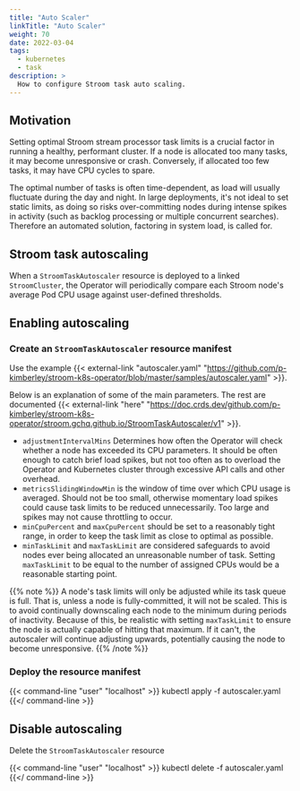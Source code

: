 ```yaml
---
title: "Auto Scaler"
linkTitle: "Auto Scaler"
weight: 70
date: 2022-03-04
tags:
  - kubernetes
  - task
description: >
  How to configure Stroom task auto scaling.
---
```


## Motivation

Setting optimal Stroom stream processor task limits is a crucial factor in running a healthy, performant cluster.
If a node is allocated too many tasks, it may become unresponsive or crash.
Conversely, if allocated too few tasks, it may have CPU cycles to spare.

The optimal number of tasks is often time-dependent, as load will usually fluctuate during the day and night.
In large deployments, it's not ideal to set static limits, as doing so risks over-committing nodes during intense spikes in activity (such as backlog processing or multiple concurrent searches).
Therefore an automated solution, factoring in system load, is called for.


## Stroom task autoscaling

When a `StroomTaskAutoscaler` resource is deployed to a linked `StroomCluster`, the Operator will periodically compare each Stroom node's average Pod CPU usage against user-defined thresholds.


## Enabling autoscaling

### Create an `StroomTaskAutoscaler` resource manifest

Use the example {{< external-link "autoscaler.yaml" "https://github.com/p-kimberley/stroom-k8s-operator/blob/master/samples/autoscaler.yaml" >}}.

Below is an explanation of some of the main parameters.
The rest are documented {{< external-link "here" "https://doc.crds.dev/github.com/p-kimberley/stroom-k8s-operator/stroom.gchq.github.io/StroomTaskAutoscaler/v1" >}}.

* `adjustmentIntervalMins` Determines how often the Operator will check whether a node has exceeded its CPU parameters.
   It should be often enough to catch brief load spikes, but not too often as to overload the Operator and Kubernetes cluster through excessive API calls and other overhead.
* `metricsSlidingWindowMin` is the window of time over which CPU usage is averaged.
   Should not be too small, otherwise momentary load spikes could cause task limits to be reduced unnecessarily.
   Too large and spikes may not cause throttling to occur.
* `minCpuPercent` and `maxCpuPercent` should be set to a reasonably tight range, in order to keep the task limit as close to optimal as possible.
* `minTaskLimit` and `maxTaskLimit` are considered safeguards to avoid nodes ever being allocated an unreasonable number of task.
   Setting `maxTaskLimit` to be equal to the number of assigned CPUs would be a reasonable starting point.

{{% note %}}
A node's task limits will only be adjusted while its task queue is full.
That is, unless a node is fully-committed, it will not be scaled.
This is to avoid continually downscaling each node to the minimum during periods of inactivity.
Because of this, be realistic with setting `maxTaskLimit` to ensure the node is actually capable of hitting that maximum.
If it can't, the autoscaler will continue adjusting upwards, potentially causing the node to become unresponsive.
{{% /note %}}


### Deploy the resource manifest

{{< command-line "user" "localhost" >}}
kubectl apply -f autoscaler.yaml
{{</ command-line >}}


## Disable autoscaling

Delete the `StroomTaskAutoscaler` resource

{{< command-line "user" "localhost" >}}
kubectl delete -f autoscaler.yaml
{{</ command-line >}}
